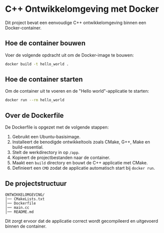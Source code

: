 # C++ Ontwikkelomgeving met Docker

Dit project bevat een eenvoudige C++ ontwikkelomgeving binnen een Docker-container.

## Hoe de container bouwen

Voer de volgende opdracht uit om de Docker-image te bouwen:
```sh
docker build -t hello_world .
```

## Hoe de container starten

Om de container uit te voeren en de "Hello world"-applicatie te starten:
```sh
docker run --rm hello_world
```

## Over de Dockerfile

De Dockerfile is opgezet met de volgende stappen:
1. Gebruikt een Ubuntu-basisimage.
2. Installeert de benodigde ontwikkeltools zoals CMake, G++, Make en build-essential.
3. Stelt de werkdirectory in op `/app`.
4. Kopieert de projectbestanden naar de container.
5. Maakt een `build` directory en bouwt de C++ applicatie met CMake.
6. Definieert een `CMD` zodat de applicatie automatisch start bij `docker run`.

## De projectstructuur

```
ONTWIKKELOMGEVING/
│── CMakeLists.txt
│── Dockerfile
│── main.cc
│── README.md
```

Dit zorgt ervoor dat de applicatie correct wordt gecompileerd en uitgevoerd binnen de container.

